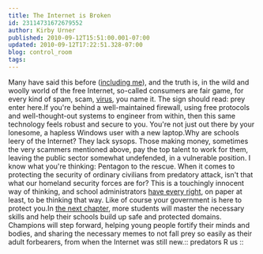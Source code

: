 ```yaml
---
title: The Internet is Broken
id: 23114731672679552
author: Kirby Urner
published: 2010-09-12T15:51:00.001-07:00
updated: 2010-09-12T17:22:51.328-07:00
blog: control_room
tags: 
---
```


Many have said this before ([including me](http://worldgame.blogspot.com/2005/12/big-foot-strikes.html)), and the truth is, in the wild and woolly world of the free Internet, so-called consumers are fair game, for every kind of spam, scam, [virus](http://www.geek.com/articles/chips/dealing-with-the-windows-security-suite-2009113/), you name it.  The sign should read:  prey enter here.If you're behind a well-maintained firewall, using free protocols and well-thought-out systems to engineer from within, then this same technology feels robust and secure to you.  You're not just out there by your lonesome, a hapless Windows user with a new laptop.Why are schools leery of the Internet?  They lack sysops.  Those making money, sometimes the very scammers mentioned above, pay the top talent to work for them, leaving the public sector somewhat undefended, in a vulnerable position.  I know what you're thinking:  Pentagon to the rescue.  When it comes to protecting the security of ordinary civilians from predatory attack, isn't that what our homeland security forces are for? This is a touchingly innocent way of thinking, and school administrators [have every right](http://mail.python.org/pipermail/edu-sig/2010-September/010076.html), on paper at least, to be thinking that way.  Like of course your government is here to protect you.In [the next chapter](http://controlroom.blogspot.com/2009/04/school-spirit.html), more students will master the necessary skills and help their schools build up safe and protected domains.  Champions will step forward, helping young people fortify their minds and bodies, and sharing the necessary memes to not fall prey so easily as their adult forbearers, from when the Internet was still new.[](https://blogger.googleusercontent.com/img/b/R29vZ2xl/AVvXsEgOry0iEYPI-_hZR55IunnkKKJLnaggmU5AZYT2uhSQcY6JmCSda4_aXtw7hbocqZq78bK8pfDpDX3g9GZ347sNImntwzys6QusKqoCIPXgcUbBDKMrrja36imYgGjppu4FLQ8E/s1600/security-suite.jpg):: predators R us ::